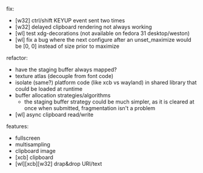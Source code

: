 fix:
- [w32] ctrl/shift KEYUP event sent two times
- [w32] delayed clipboard rendering not always working
- [wl] test xdg-decorations (not available on fedora 31 desktop/weston)
- [wl] fix a bug where the next configure after an unset_maximize would be [0, 0] instead of size prior to maximize

refactor:
- have the staging buffer always mapped?
- texture atlas (decouple from font code)
- isolate (same?) platform code (like xcb vs wayland) in shared library that could be loaded at runtime
- buffer allocation strategies/algorithms
    - the staging buffer strategy could be much simpler, as it is cleared at once when submitted, fragmentation isn't a problem
- [wl] async clipboard read/write

features:
- fullscreen
- multisampling
- clipboard image
- [xcb] clipboard
- [wl][xcb][w32] drap&drop URI/text
